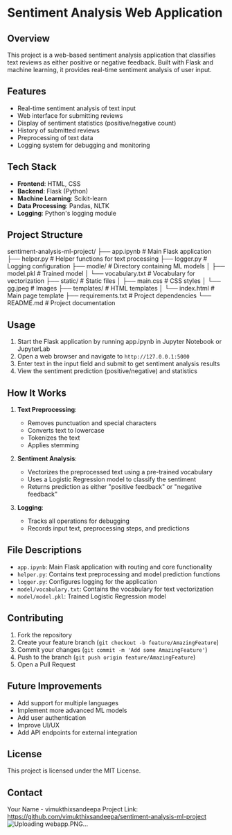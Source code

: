 # Sentiment Analysis Web Application

## Overview
This project is a web-based sentiment analysis application that classifies text reviews as either positive or negative feedback. Built with Flask and machine learning, it provides real-time sentiment analysis of user input.

## Features
- Real-time sentiment analysis of text input
- Web interface for submitting reviews
- Display of sentiment statistics (positive/negative count)
- History of submitted reviews
- Preprocessing of text data
- Logging system for debugging and monitoring

## Tech Stack
- **Frontend**: HTML, CSS
- **Backend**: Flask (Python)
- **Machine Learning**: Scikit-learn
- **Data Processing**: Pandas, NLTK
- **Logging**: Python's logging module

## Project Structure
sentiment-analysis-ml-project/
├── app.ipynb # Main Flask application
├── helper.py # Helper functions for text processing
├── logger.py # Logging configuration
├── modle/ # Directory containing ML models
│ ├── model.pkl # Trained model
│ └── vocabulary.txt # Vocabulary for vectorization
├── static/ # Static files
│ ├── main.css # CSS styles
│ └── gg.jpeg # Images
├── templates/ # HTML templates
│ └── index.html # Main page template
├── requirements.txt # Project dependencies
└── README.md # Project documentation

## Usage

1. Start the Flask application by running app.ipynb in Jupyter Notebook or JupyterLab
2. Open a web browser and navigate to `http://127.0.0.1:5000`
3. Enter text in the input field and submit to get sentiment analysis results
4. View the sentiment prediction (positive/negative) and statistics

## How It Works

1. **Text Preprocessing**:
   - Removes punctuation and special characters
   - Converts text to lowercase
   - Tokenizes the text
   - Applies stemming

2. **Sentiment Analysis**:
   - Vectorizes the preprocessed text using a pre-trained vocabulary
   - Uses a Logistic Regression model to classify the sentiment
   - Returns prediction as either "positive feedback" or "negative feedback"

3. **Logging**:
   - Tracks all operations for debugging
   - Records input text, preprocessing steps, and predictions

## File Descriptions

- `app.ipynb`: Main Flask application with routing and core functionality
- `helper.py`: Contains text preprocessing and model prediction functions
- `logger.py`: Configures logging for the application
- `model/vocabulary.txt`: Contains the vocabulary for text vectorization
- `model/model.pkl`: Trained Logistic Regression model

## Contributing

1. Fork the repository
2. Create your feature branch (`git checkout -b feature/AmazingFeature`)
3. Commit your changes (`git commit -m 'Add some AmazingFeature'`)
4. Push to the branch (`git push origin feature/AmazingFeature`)
5. Open a Pull Request

## Future Improvements
- Add support for multiple languages
- Implement more advanced ML models
- Add user authentication
- Improve UI/UX
- Add API endpoints for external integration

## License
This project is licensed under the MIT License.

## Contact
Your Name - vimukthixsandeepa
Project Link: https://github.com/vimukthixsandeepa/sentiment-analysis-ml-project
![Uploading webapp.PNG…]()

